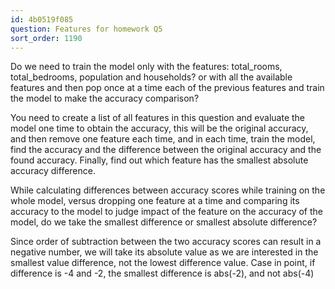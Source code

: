 ```yaml
---
id: 4b0519f085
question: Features for homework Q5
sort_order: 1190
---
```


Do we need to train the model only with the features: total_rooms, total_bedrooms, population and households? or with all the available features and then pop once at a time each of the previous features and train the model to make the accuracy comparison?

You need to create a list of all features in this question and evaluate the model one time to obtain the accuracy, this will be the original accuracy, and then remove one feature each time, and in each time, train the model, find the accuracy and the difference between the original accuracy and the found accuracy. Finally, find out which feature has the smallest absolute accuracy difference.

While calculating differences between accuracy scores while training on the whole model, versus dropping one feature at a time and comparing its accuracy to the model to judge impact of the feature on the accuracy of the model, do we take the smallest difference or smallest absolute difference?

Since order of subtraction between the two accuracy scores can result in a negative number, we will take its absolute value as we are interested in the smallest value difference, not the lowest difference value. Case in point, if difference is -4 and -2, the smallest difference is abs(-2), and not abs(-4)


